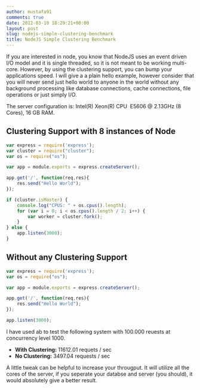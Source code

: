 ```yaml
---
author: mustafa91
comments: true
date: 2012-03-19 18:29:21+00:00
layout: post
slug: nodejs-simple-clustering-benchmark
title: NodeJS Simple Clustering Benchmark
---
```


If you are interested in node, you know that NodeJS uses an event driven I/O model and it is single threaded, so it is not meant to be working multi-core. However, by using the clustering support, you can bump your applications speed. I will give a a plain hello example, however consider that you will never send just hello world to anyone in the world without any background processing like database connections, cache connections, file operations or just simply I/O.

The server configuration is: Intel(R) Xeon(R) CPU  E5606 @ 2.13GHz (8 Cores), 16 GB RAM.


## Clustering Support with 8 instances of Node

```javascript
var express = require('express');
var cluster = require("cluster");
var os = require("os");

var app = module.exports = express.createServer();

app.get('/', function(req,res){
    res.send("Hello World");
});

if (cluster.isMaster) {
    console.log("CPUS: " + os.cpus().length);
    for (var i = 0; i < os.cpus().length / 2; i++) {
        var worker = cluster.fork();
    }
} else {
    app.listen(3000);
}
```

## Without any Clustering Support

```javascript
var express = require('express');
var os = require("os");

var app = module.exports = express.createServer();

app.get('/', function(req,res){
    res.send("Hello World");
});

app.listen(3000);
```

I have used ab to test the following system with 100.000 reuests at concurrency level 1000.

* **With Clustering:** 11612.01 requets / sec
* **No Clustering:** 3497.04 requests / sec

A little tweak can be helpful to increase your througput. It will utilize all the cores of the server, if you seperate your databse and server (you should), it would absolutely give a better result.
